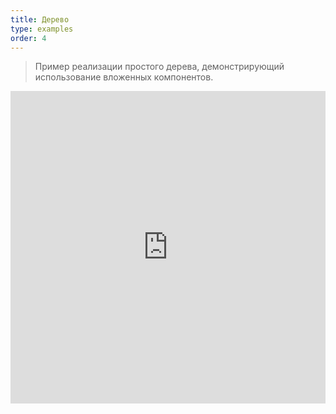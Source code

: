 ```yaml
---
title: Дерево
type: examples
order: 4
---
```


> Пример реализации простого дерева, демонстрирующий использование вложенных компонентов.

<iframe width="100%" height="500" src="https://jsfiddle.net/chrisvfritz/pnqzspoe/embedded/result,html,js,css" allowfullscreen="allowfullscreen" frameborder="0"></iframe>
